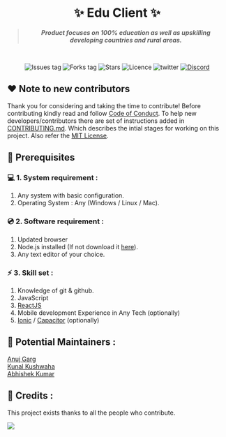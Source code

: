 <h1 align="center">
    ✨ Edu Client ✨
</h1>

<blockquote align="center"> <b><i>
    Product focuses on 100% education as well as upskilling developing countries and rural areas.</i></b>
</blockquote>

<br/>

<div align="center">

![Issues tag](https://img.shields.io/github/issues/codeforcauseorg/edu-client)
![Forks tag](https://img.shields.io/github/forks/codeforcauseorg/edu-client)
![Stars](https://img.shields.io/github/stars/codeforcauseorg/edu-client?style=social)
![Licence](https://img.shields.io/github/license/codeforcauseorg/edu-client)
![twitter](https://img.shields.io/twitter/follow/codeforcauseIn?style=social)
[![Discord](https://img.shields.io/discord/717102560909197493.svg?label=&logo=discord&logoColor=ffffff&color=7389D8&labelColor=6A7EC2)](https://discord.gg/jBHPxUz)

</div>

## ❤️ Note to new contributors

Thank you for considering and taking the time to contribute! Before contributing kindly read and follow [Code of Conduct](CODE_OF_CONDUCT.md). To help new developers/contributors there are set of instructions added in [CONTRIBUTING.md](CONTRIBUTING.md). Which describes the intial stages for working on this project. Also refer the [MIT License](LICENSE).

## 📌 Prerequisites

### 💻 1. System requirement :
1. Any system with basic configuration.
2. Operating System : Any (Windows / Linux / Mac).

### 💿 2. Software requirement :
1. Updated browser
2. Node.js installed (If not download it [here](https://nodejs.org/en/download/)).
3. Any text editor of your choice.

### ⚡ 3. Skill set :
1. Knowledge of git & github.
2. JavaScript
3. [ReactJS](https://reactjs.org/)
4. Mobile development Experience in Any Tech (optionally)
5. [Ionic](https://ionicframework.com/) / [Capacitor](https://capacitorjs.com/) (optionally)

## 📌 Potential Maintainers :

[Anuj Garg](https://github.com/KeenWarrior)\
[Kunal Kushwaha](https://github.com/kunal-kushwaha)\
[Abhishek Kumar](https://github.com/Abhishek-kumar09)

## 📌 Credits :

This project exists thanks to all the people who contribute.

<a href="https://github.com/codeforcauseorg/edu-client/graphs/contributors">
  <img src="https://contrib.rocks/image?repo=codeforcauseorg/edu-client" />
</a>
